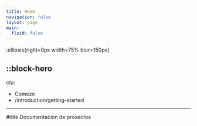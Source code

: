 ```yaml
---
title: Home
navigation: false
layout: page
main:
  fluid: false
---
```


:ellipsis{right=0px width=75% blur=150px}

::block-hero
---
cta:
  - Comezo
  - /introduction/getting-started

---

#title
Documentación de proxectos

